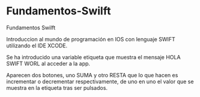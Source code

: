 # Fundamentos-Swilft
Fundamentos Swilft

Introduccion al mundo de programación en IOS con lenguaje SWIFT utilizando el IDE XCODE.

Se ha introducido una variable etiqueta que muestra el mensaje HOLA SWIFT WORL al acceder a la app.

Aparecen dos botones, uno SUMA y otro RESTA que lo que hacen es incrementar o decrementar respectivamente, de uno en uno el valor que se muestra en la etiqueta tras ser pulsados.




